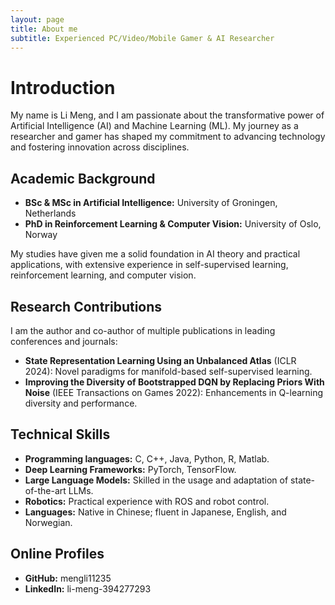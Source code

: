 ```yaml
---
layout: page
title: About me
subtitle: Experienced PC/Video/Mobile Gamer & AI Researcher
---
```


# Introduction

My name is Li Meng, and I am passionate about the transformative power of Artificial Intelligence (AI) and Machine Learning (ML). My journey as a researcher and gamer has shaped my commitment to advancing technology and fostering innovation across disciplines.

## Academic Background

- **BSc & MSc in Artificial Intelligence:** University of Groningen, Netherlands
- **PhD in Reinforcement Learning & Computer Vision:** University of Oslo, Norway

My studies have given me a solid foundation in AI theory and practical applications, with extensive experience in self-supervised learning, reinforcement learning, and computer vision.

## Research Contributions

I am the author and co-author of multiple publications in leading conferences and journals:

- **State Representation Learning Using an Unbalanced Atlas** (ICLR 2024): Novel paradigms for manifold-based self-supervised learning.
- **Improving the Diversity of Bootstrapped DQN by Replacing Priors With Noise** (IEEE Transactions on Games 2022): Enhancements in Q-learning diversity and performance.


## Technical Skills

- **Programming languages:** C, C++, Java, Python, R, Matlab.
- **Deep Learning Frameworks:** PyTorch, TensorFlow.
- **Large Language Models:** Skilled in the usage and adaptation of state-of-the-art LLMs.
- **Robotics:** Practical experience with ROS and robot control.
- **Languages:** Native in Chinese; fluent in Japanese, English, and Norwegian.


## Online Profiles

- **GitHub:** mengli11235
- **LinkedIn:** li-meng-394277293
